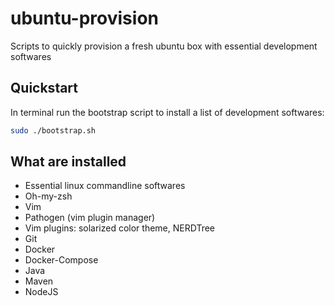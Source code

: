 # ubuntu-provision
Scripts to quickly provision a fresh ubuntu box with essential development softwares

## Quickstart

In terminal run the bootstrap script to install a list of development softwares:

``` bash
sudo ./bootstrap.sh
```

## What are installed

- Essential linux commandline softwares
- Oh-my-zsh
- Vim
- Pathogen (vim plugin manager)
- Vim plugins: solarized color theme, NERDTree
- Git
- Docker
- Docker-Compose
- Java
- Maven
- NodeJS
